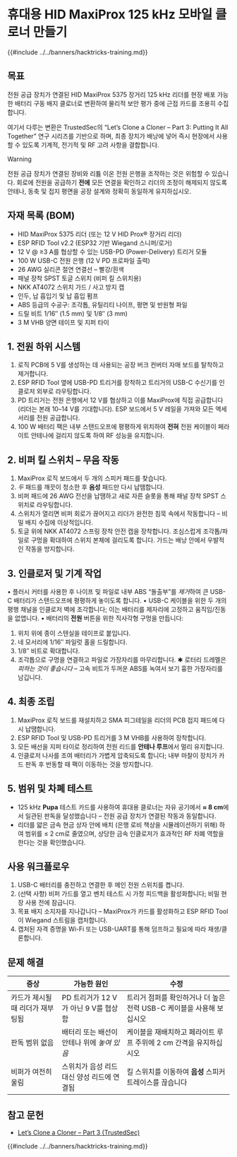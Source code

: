 # 휴대용 HID MaxiProx 125 kHz 모바일 클로너 만들기

{{#include ../../banners/hacktricks-training.md}}

## 목표
전원 공급 장치가 연결된 HID MaxiProx 5375 장거리 125 kHz 리더를 현장 배포 가능한 배터리 구동 배지 클로너로 변환하여 물리적 보안 평가 중에 근접 카드를 조용히 수집합니다.

여기서 다루는 변환은 TrustedSec의 “Let’s Clone a Cloner – Part 3: Putting It All Together” 연구 시리즈를 기반으로 하며, 최종 장치가 배낭에 넣어 즉시 현장에서 사용할 수 있도록 기계적, 전기적 및 RF 고려 사항을 결합합니다.

> [!warning]
> 전원 공급 장치가 연결된 장비와 리튬 이온 전원 은행을 조작하는 것은 위험할 수 있습니다. 회로에 전원을 공급하기 **전에** 모든 연결을 확인하고 리더의 조정이 해제되지 않도록 안테나, 동축 및 접지 평면을 공장 설계와 정확히 동일하게 유지하십시오.

## 자재 목록 (BOM)

* HID MaxiProx 5375 리더 (또는 12 V HID Prox® 장거리 리더)
* ESP RFID Tool v2.2 (ESP32 기반 Wiegand 스니퍼/로거)
* 12 V @ ≥3 A를 협상할 수 있는 USB-PD (Power-Delivery) 트리거 모듈
* 100 W USB-C 전원 은행 (12 V PD 프로파일 출력)
* 26 AWG 실리콘 절연 연결선 – 빨강/흰색
* 패널 장착 SPST 토글 스위치 (비퍼 킬 스위치용)
* NKK AT4072 스위치 가드 / 사고 방지 캡
* 인두, 납 흡입기 및 납 흡입 펌프
* ABS 등급의 수공구: 조각톱, 유틸리티 나이프, 평면 및 반원형 파일
* 드릴 비트 1/16″ (1.5 mm) 및 1/8″ (3 mm)
* 3 M VHB 양면 테이프 및 지퍼 타이

## 1. 전원 하위 시스템

1. 로직 PCB에 5 V를 생성하는 데 사용되는 공장 버크 컨버터 자매 보드를 탈착하고 제거합니다.
2. ESP RFID Tool 옆에 USB-PD 트리거를 장착하고 트리거의 USB-C 수신기를 인클로저 외부로 라우팅합니다.
3. PD 트리거는 전원 은행에서 12 V를 협상하고 이를 MaxiProx에 직접 공급합니다 (리더는 본래 10–14 V를 기대합니다). ESP 보드에서 5 V 레일을 가져와 모든 액세서리를 전원 공급합니다.
4. 100 W 배터리 팩은 내부 스탠드오프에 평평하게 위치하여 **전혀** 전원 케이블이 페라이트 안테나에 걸리지 않도록 하여 RF 성능을 유지합니다.

## 2. 비퍼 킬 스위치 – 무음 작동

1. MaxiProx 로직 보드에서 두 개의 스피커 패드를 찾습니다.
2. *두* 패드를 깨끗이 청소한 후 **음성** 패드만 다시 납땜합니다.
3. 비퍼 패드에 26 AWG 전선을 납땜하고 새로 자른 슬롯을 통해 패널 장착 SPST 스위치로 라우팅합니다.
4. 스위치가 열리면 비퍼 회로가 끊어지고 리더가 완전한 침묵 속에서 작동합니다 – 비밀 배지 수집에 이상적입니다.
5. 토글 위에 NKK AT4072 스프링 장착 안전 캡을 장착합니다. 조심스럽게 조각톱/파일로 구멍을 확대하여 스위치 본체에 걸리도록 합니다. 가드는 배낭 안에서 우발적인 작동을 방지합니다.

## 3. 인클로저 및 기계 작업

• 플러시 커터를 사용한 후 나이프 및 파일로 내부 ABS “돌출부”를 *제거*하여 큰 USB-C 배터리가 스탠드오프에 평평하게 놓이도록 합니다.
• USB-C 케이블을 위한 두 개의 평행 채널을 인클로저 벽에 조각합니다; 이는 배터리를 제자리에 고정하고 움직임/진동을 없앱니다.
• 배터리의 **전원** 버튼을 위한 직사각형 구멍을 만듭니다:
1. 위치 위에 종이 스텐실을 테이프로 붙입니다.
2. 네 모서리에 1/16″ 파일럿 홀을 드릴합니다.
3. 1/8″ 비트로 확대합니다.
4. 조각톱으로 구멍을 연결하고 파일로 가장자리를 마무리합니다.
✱ 로터리 드레멜은 *피하는 것이 좋습니다* – 고속 비트가 두꺼운 ABS를 녹여서 보기 흉한 가장자리를 남깁니다.

## 4. 최종 조립

1. MaxiProx 로직 보드를 재설치하고 SMA 피그테일을 리더의 PCB 접지 패드에 다시 납땜합니다.
2. ESP RFID Tool 및 USB-PD 트리거를 3 M VHB를 사용하여 장착합니다.
3. 모든 배선을 지퍼 타이로 정리하여 전원 리드를 **안테나 루프**에서 멀리 유지합니다.
4. 인클로저 나사를 조여 배터리가 가볍게 압축되도록 합니다; 내부 마찰이 장치가 카드 판독 후 반동할 때 팩이 이동하는 것을 방지합니다.

## 5. 범위 및 차폐 테스트

* 125 kHz **Pupa** 테스트 카드를 사용하여 휴대용 클로너는 자유 공기에서 **≈ 8 cm**에서 일관된 판독을 달성했습니다 – 전원 공급 장치가 연결된 작동과 동일합니다.
* 리더를 얇은 금속 현금 상자 안에 배치 (은행 로비 책상을 시뮬레이션하기 위해) 하여 범위를 ≤ 2 cm로 줄였으며, 상당한 금속 인클로저가 효과적인 RF 차폐 역할을 한다는 것을 확인했습니다.

## 사용 워크플로우

1. USB-C 배터리를 충전하고 연결한 후 메인 전원 스위치를 켭니다.
2. (선택 사항) 비퍼 가드를 열고 벤치 테스트 시 가청 피드백을 활성화합니다; 비밀 현장 사용 전에 잠급니다.
3. 목표 배지 소지자를 지나갑니다 – MaxiProx가 카드를 활성화하고 ESP RFID Tool이 Wiegand 스트림을 캡처합니다.
4. 캡처된 자격 증명을 Wi-Fi 또는 USB-UART를 통해 덤프하고 필요에 따라 재생/클론합니다.

## 문제 해결

| 증상 | 가능한 원인 | 수정 |
|---------|--------------|------|
| 카드가 제시될 때 리더가 재부팅됨 | PD 트리거가 12 V가 아닌 9 V를 협상함 | 트리거 점퍼를 확인하거나 더 높은 전력 USB-C 케이블을 사용해 보십시오 |
| 판독 범위 없음 | 배터리 또는 배선이 안테나 위에 *놓여 있음* | 케이블을 재배치하고 페라이트 루프 주위에 2 cm 간격을 유지하십시오 |
| 비퍼가 여전히 울림 | 스위치가 음성 리드 대신 양성 리드에 연결됨 | 킬 스위치를 이동하여 **음성** 스피커 트레이스를 끊습니다 |

## 참고 문헌

- [Let’s Clone a Cloner – Part 3 (TrustedSec)](https://trustedsec.com/blog/lets-clone-a-cloner-part-3-putting-it-all-together)

{{#include ../../banners/hacktricks-training.md}}
